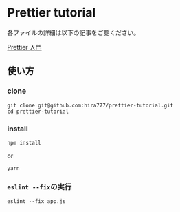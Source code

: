# Prettier tutorial

各ファイルの詳細は以下の記事をご覧ください。

[Prettier 入門](https://qiita.com/soarflat/items/06377f3b96964964a65d)

## 使い方
### clone

```
git clone git@github.com:hira777/prettier-tutorial.git
cd prettier-tutorial
```

### install

```
npm install
```

or

```
yarn
```

### `eslint --fix`の実行

```
eslint --fix app.js
```